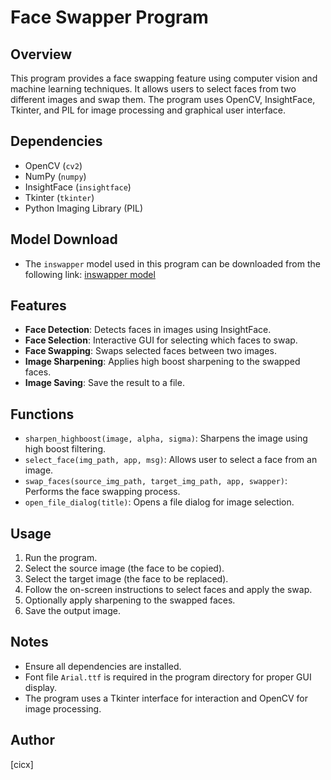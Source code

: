 # Face Swapper Program

## Overview
This program provides a face swapping feature using computer vision and machine learning techniques. It allows users to select faces from two different images and swap them. The program uses OpenCV, InsightFace, Tkinter, and PIL for image processing and graphical user interface.

## Dependencies
- OpenCV (`cv2`)
- NumPy (`numpy`)
- InsightFace (`insightface`)
- Tkinter (`tkinter`)
- Python Imaging Library (PIL)

## Model Download
- The `inswapper` model used in this program can be downloaded from the following link: [inswapper model](https://drive.google.com/file/d/1krOLgjW2tAPaqV-Bw4YALz0xT5zlb5HF/view)

## Features
- **Face Detection**: Detects faces in images using InsightFace.
- **Face Selection**: Interactive GUI for selecting which faces to swap.
- **Face Swapping**: Swaps selected faces between two images.
- **Image Sharpening**: Applies high boost sharpening to the swapped faces.
- **Image Saving**: Save the result to a file.

## Functions
- `sharpen_highboost(image, alpha, sigma)`: Sharpens the image using high boost filtering.
- `select_face(img_path, app, msg)`: Allows user to select a face from an image.
- `swap_faces(source_img_path, target_img_path, app, swapper)`: Performs the face swapping process.
- `open_file_dialog(title)`: Opens a file dialog for image selection.

## Usage
1. Run the program.
2. Select the source image (the face to be copied).
3. Select the target image (the face to be replaced).
4. Follow the on-screen instructions to select faces and apply the swap.
5. Optionally apply sharpening to the swapped faces.
6. Save the output image.

## Notes
- Ensure all dependencies are installed.
- Font file `Arial.ttf` is required in the program directory for proper GUI display.
- The program uses a Tkinter interface for interaction and OpenCV for image processing.

## Author
[cicx]
